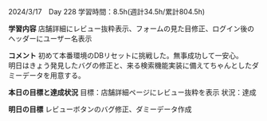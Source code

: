 2024/3/17　Day 228
学習時間：8.5h(週計34.5h/累計804.5h)

**学習内容**
店舗詳細にレビュー抜粋表示、フォームの見た目修正、ログイン後のヘッダーにユーザー名表示

**コメント**
初めて本番環境のDBリセットに挑戦した。無事成功して一安心。  
明日はきょう発見したバグの修正と、来る検索機能実装に備えてちゃんとしたダミーデータを用意する。

**本日の目標と達成状況**
目標：店舗詳細ページにレビュー抜粋を表示
状況：達成

**明日の目標**
レビューボタンのバグ修正、ダミーデータ作成